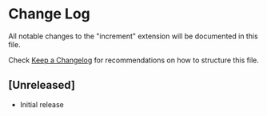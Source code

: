 # Change Log
All notable changes to the "increment" extension will be documented in this file.

Check [Keep a Changelog](http://keepachangelog.com/) for recommendations on how to structure this file.

## [Unreleased]
- Initial release